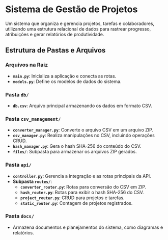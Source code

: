 # Sistema de Gestão de Projetos

Um sistema que organiza e gerencia projetos, tarefas e colaboradores, utilizando uma estrutura relacional de dados para rastrear progresso, atribuições e gerar relatórios de produtividade.

## Estrutura de Pastas e Arquivos

### Arquivos na Raiz
- **`main.py`**: Inicializa a aplicação e conecta as rotas.
- **`models.py`**: Define os modelos de dados do sistema.

### Pasta `db/`
- **`db.csv`**: Arquivo principal armazenando os dados em formato CSV.

### Pasta `csv_management/`
- **`converter_manager.py`**: Converte o arquivo CSV em um arquivo ZIP.
- **`csv_manager.py`**: Realiza manipulações no CSV, incluindo operações CRUD.
- **`hash_manager.py`**: Gera o hash SHA-256 do conteúdo do CSV.
- **`files/`**: Subpasta para armazenar os arquivos ZIP gerados.

### Pasta `api/`
- **`controller.py`**: Gerencia a integração e as rotas principais da API.
- **Subpasta `routes/`**:
  - **`converter_router.py`**: Rotas para conversão do CSV em ZIP.
  - **`hash_router.py`**: Rotas para exibir o hash SHA-256 do CSV.
  - **`project_router.py`**: CRUD para projetos e tarefas.
  - **`static_router.py`**: Contagem de projetos registrados.

### Pasta `docs/`
- Armazena documentos e planejamentos do sistema, como diagramas e relatórios.
